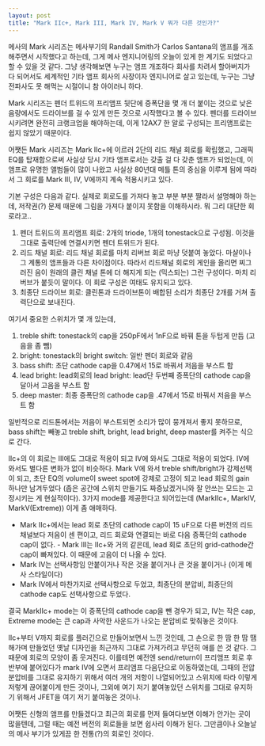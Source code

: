 ```yaml
---
layout: post
title: "Mark IIc+, Mark III, Mark IV, Mark V 뭐가 다른 것인가?"
---
```


메사의 Mark 시리즈는 메사부기의 Randall Smith가 Carlos Santana의 앰프를 개조해주면서 시작했다고 하는데, 그게 메사 엔지니어링의 오늘이 있게 한 계기도 되었다고 할 수 있을 것 같다. 그냥 생각해보면 누구는 앰프 개조하다 회사를 차려서 할아버지가 다 되어서도 세계적인 기타 앰프 회사의 사장이자 엔지니어로 살고 있는데, 누구는 그냥 전파사도 못 해먹는 시절이니 참 아이러니 하다. 


Mark 시리즈는 펜더 트위드의 프리앰프 뒷단에 증폭단을 몇 개 더 붙이는 것으로 낮은 음량에서도 드라이브를 걸 수 있게 만든 것으로 시작했다고 볼 수 있다. 펜더를 드라이브 시키려면 완전히 크랭크업을 해야하는데, 이게 12AX7 한 알로 구성되는 프리앰프로는 쉽지 않았기 때문이다. 


어쨋든 Mark 시리즈는 Mark IIc+에 이르러 2단의 리드 채널 회로를 확립했고, 그래픽 EQ를 탑재함으로써 사실상 당시 기타 앰프로서는 갖출 걸 다 갖춘 앰프가 되었는데, 이 앰프로 유명한 앨범들이 많이 나왔고 사실상 80년대 메틀 톤의 중심을 이루게 됨에 따라서 그 회로를 Mark III, IV, V에까지 계속 적용시키고 있다.


기본 구성은 다음과 같다. 실제로 회로도를 가져다 놓고 부분 부분 짤라서 설명해야 하는데, 저작권(?) 문제 때문에 그림을 가져다 붙이지 못함을 이해하시라. 뭐 그리 대단한 회로라고..


1) 펜더 트위드의 프리앰프 회로: 2개의 triode, 1개의 tonestack으로 구성됨. 이것을 그대로 출력단에 연결시키면 펜더 트위드가 된다.
2) 리드 채널 회로: 리드 채널 회로를 마치 리버브 회로 마냥 덧붙여 놓았다. 마샬이나 그 계통의 앰프들과 다른 차이점이다. 따라서 리드채널 회로의 게인을 올리면 찌그러진 음이 원래의 클린 채널 톤에 더 해지게 되는 (믹스되는) 그런 구성이다. 마치 리버브가 붙듯이 말이다. 이 회로 구성은 여태도 유지되고 있다.
3) 최종단 드라이브 회로: 클린톤과 드라이브톤이 배합된 소리가 최종단 2개를 거쳐 출력단으로 보내진다.


여기서 중요한 스위치가 몇 개 있는데, 
1) treble shift: tonestack의 cap을 250pF에서 1nF으로 바꿔 톤을 두텁게 만듬 (고음을 좀 뺌)
2) bright: tonestack의 bright switch: 일반 펜더 회로와 같음
3) bass shift: 초단 cathode cap을 0.47에서 15로 바꿔서 저음을 부스트 함
4) lead bright: lead회로의 lead bright: lead단 두번째 증폭단의 cathode cap을 달아서 고음을 부스트 함
5) deep master: 최종 증폭단의 cathode cap을 .47에서 15로 바꿔서 저음을 부스트 함 


일반적으로 리드톤에서는 저음이 부스트되면 소리가 많이 뭉개져서 좋지 못하므로, bass shift는 빼놓고 treble shift, bright, lead bright, deep master를 켜주는 식으로 간다. 


IIc+의 이 회로는 III에도 그대로 적용이 되고 IV에 와서도 그대로 적용이 되었다. IV에 와서도 별다른 변화가 없이 비슷하다. Mark V에 와서 treble shift/bright가 강제선택이 되고, 초단 EQ의 volume이 sweet spot에 강제로 고정이 되고 lead 회로의 gain 하나만 남겨두었다 (좁은 공간에 스위치 만들기도 짜증났겠거니와 잘 안쓰는 모드는 고정시키는 게 현실적이다). 3가지 mode를 제공한다고 되어있는데 (MarkIIc+, MarkIV, MarkV(Extreme)) 이게 좀 애매하다.


- Mark IIc+에서는 lead 회로 초단의 cathode cap이 15 uF으로 다른 버전의 리드 채널보다 저음이 센 편이고, 리드 회로와 연결되는 바로 다음 증폭단의 cathode cap이 없다. - Mark III는 IIc+와 거의 같은데, lead 회로 초단의 grid-cathode간cap이 빠져있다. 이 때문에 고음이 더 나올 수 있다.
- Mark IV는 선택사항임 안붙이거나 작은 것을 붙이거나 큰 것을 붙이거나 (이게 메사 스타일이다)
- Mark IV에서 마찬가지로 선택사항으로 두었고, 최종단의 분압비, 최종단의 cathode cap도 선택사항으로 두었다.


결국 MarkIIc+ mode는 이 증폭단의 cathode cap을 뺀 경우가 되고, IV는 작은 cap, Extreme mode는 큰 cap과 사악한 사운드가 나오는 분압비로 맞춰놓은 것이다.


IIc+부터 V까지 회로를 플러긴으로 만들어보면서 느낀 것인데, 그 손으로 한 땀 한 땀 땜해가며 만들었던 옛날 디자인을 최근까지 그대로 가져가려고 무던히 애를 쓴 것 같다. 그 때문에 회로의 모양이 좀 웃겨진다. 이를테면 예전엔 send/return이 프리앰프 회로 후반부에 붙어있다가 mark IV에 오면서 프리앰프 다음단으로 이동하였는데, 그때의 전압 분압비를 그대로 유지하기 위해서 여러 개의 저항이 나열되어있고 스위치에 따라 이렇게 저렇게 끊어붙이게 만든 것이나, 그외에 여기 저기 붙여놓았던 스위치를 그대로 유지하기 위해서 JFET을 여기 저기 붙여놓은 것이나.


어쨋든 신형의 앰프를 만들겠다고 최근의 회로를 먼저 들여다보면 이해가 안가는 곳이 많을텐데, 그럴 때는 예전 버전의 회로들을 보면 쉽사리 이해가 된다. 그만큼이나 오늘날의 메사 부기가 있게끔 한 전통(?)의 회로인 것이다. 


